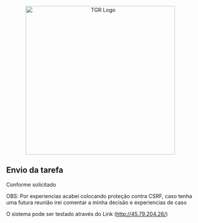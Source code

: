 <p align="center"><a href="https://www.tgrstudio.com.br/" target="_blank"><img src="https://www.tgrstudio.com.br/assets/images/logos/logo.svg" width="400" alt="TGR Logo"></a></p>

## Envio da tarefa 

Conforme solicitado 

OBS: Por experiencias acabei colocando proteção contra CSRF, caso tenha uma futura reunião irei comentar a minha decisão e experiencias de caso 

O sistema pode ser testado através do Link (http://45.79.204.26/)
